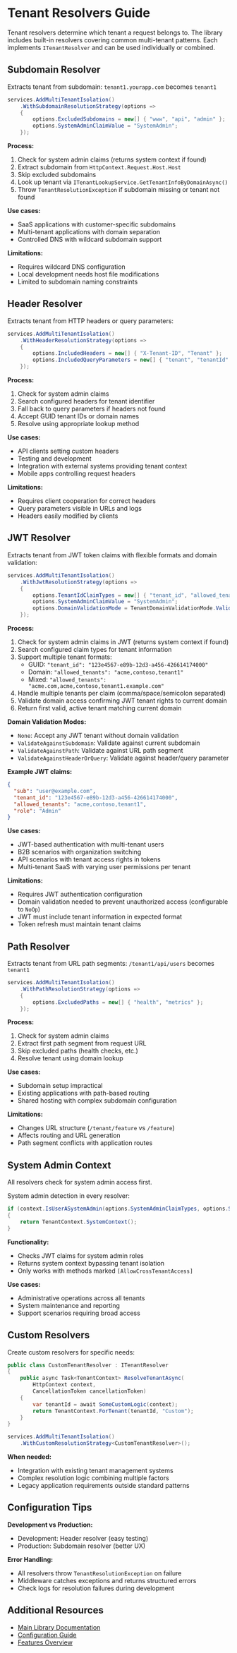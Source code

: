 # Tenant Resolvers Guide

Tenant resolvers determine which tenant a request belongs to. The library includes built-in resolvers covering common multi-tenant patterns. Each implements `ITenantResolver` and can be used individually or combined.

## Subdomain Resolver

Extracts tenant from subdomain: `tenant1.yourapp.com` becomes `tenant1`

```csharp
services.AddMultiTenantIsolation()
    .WithSubdomainResolutionStrategy(options =>
    {
        options.ExcludedSubdomains = new[] { "www", "api", "admin" };
        options.SystemAdminClaimValue = "SystemAdmin";
    });
```

**Process:**
1. Check for system admin claims (returns system context if found)
2. Extract subdomain from `HttpContext.Request.Host.Host`
3. Skip excluded subdomains
4. Look up tenant via `ITenantLookupService.GetTenantInfoByDomainAsync()`
5. Throw `TenantResolutionException` if subdomain missing or tenant not found

**Use cases:**
- SaaS applications with customer-specific subdomains
- Multi-tenant applications with domain separation
- Controlled DNS with wildcard subdomain support

**Limitations:**
- Requires wildcard DNS configuration
- Local development needs host file modifications
- Limited to subdomain naming constraints

## Header Resolver

Extracts tenant from HTTP headers or query parameters:

```csharp
services.AddMultiTenantIsolation()
    .WithHeaderResolutionStrategy(options =>
    {
        options.IncludedHeaders = new[] { "X-Tenant-ID", "Tenant" };
        options.IncludedQueryParameters = new[] { "tenant", "tenantId" };
    });
```

**Process:**
1. Check for system admin claims
2. Search configured headers for tenant identifier
3. Fall back to query parameters if headers not found
4. Accept GUID tenant IDs or domain names
5. Resolve using appropriate lookup method

**Use cases:**
- API clients setting custom headers
- Testing and development
- Integration with external systems providing tenant context
- Mobile apps controlling request headers

**Limitations:**
- Requires client cooperation for correct headers
- Query parameters visible in URLs and logs
- Headers easily modified by clients

## JWT Resolver

Extracts tenant from JWT token claims with flexible formats and domain validation:

```csharp
services.AddMultiTenantIsolation()
    .WithJwtResolutionStrategy(options =>
    {
        options.TenantIdClaimTypes = new[] { "tenant_id", "allowed_tenants", "tid" };
        options.SystemAdminClaimValue = "SystemAdmin";
        options.DomainValidationMode = TenantDomainValidationMode.ValidateAgainstSubdomain;
    });
```

**Process:**
1. Check for system admin claims in JWT (returns system context if found)
2. Search configured claim types for tenant information
3. Support multiple tenant formats:
   - GUID: `"tenant_id": "123e4567-e89b-12d3-a456-426614174000"`
   - Domain: `"allowed_tenants": "acme,contoso,tenant1"`
   - Mixed: `"allowed_tenants": "acme.com,acme,contoso,tenant1.example.com"`
4. Handle multiple tenants per claim (comma/space/semicolon separated)
5. Validate domain access confirming JWT tenant rights to current domain
6. Return first valid, active tenant matching current domain

**Domain Validation Modes:**
- `None`: Accept any JWT tenant without domain validation
- `ValidateAgainstSubdomain`: Validate against current subdomain
- `ValidateAgainstPath`: Validate against URL path segment
- `ValidateAgainstHeaderOrQuery`: Validate against header/query parameter

**Example JWT claims:**
```json
{
  "sub": "user@example.com",
  "tenant_id": "123e4567-e89b-12d3-a456-426614174000",
  "allowed_tenants": "acme,contoso,tenant1",
  "role": "Admin"
}
```

**Use cases:**
- JWT-based authentication with multi-tenant users
- B2B scenarios with organization switching
- API scenarios with tenant access rights in tokens
- Multi-tenant SaaS with varying user permissions per tenant

**Limitations:**
- Requires JWT authentication configuration
- Domain validation needed to prevent unauthorized access (configurable to `NoOp`)
- JWT must include tenant information in expected format
- Token refresh must maintain tenant claims

## Path Resolver

Extracts tenant from URL path segments: `/tenant1/api/users` becomes `tenant1`

```csharp
services.AddMultiTenantIsolation()
    .WithPathResolutionStrategy(options =>
    {
        options.ExcludedPaths = new[] { "health", "metrics" };
    });
```

**Process:**
1. Check for system admin claims
2. Extract first path segment from request URL
3. Skip excluded paths (health checks, etc.)
4. Resolve tenant using domain lookup

**Use cases:**
- Subdomain setup impractical
- Existing applications with path-based routing
- Shared hosting with complex subdomain configuration

**Limitations:**
- Changes URL structure (`/tenant/feature` vs `/feature`)
- Affects routing and URL generation
- Path segment conflicts with application routes

## System Admin Context

All resolvers check for system admin access first.

System admin detection in every resolver:
```csharp
if (context.IsUserASystemAdmin(options.SystemAdminClaimTypes, options.SystemAdminClaimValue))
{
    return TenantContext.SystemContext();
}
```

**Functionality:**
- Checks JWT claims for system admin roles
- Returns system context bypassing tenant isolation
- Only works with methods marked `[AllowCrossTenantAccess]`

**Use cases:**
- Administrative operations across all tenants
- System maintenance and reporting
- Support scenarios requiring broad access

## Custom Resolvers

Create custom resolvers for specific needs:

```csharp
public class CustomTenantResolver : ITenantResolver
{
    public async Task<TenantContext> ResolveTenantAsync(
        HttpContext context, 
        CancellationToken cancellationToken)
    {
        var tenantId = await SomeCustomLogic(context);
        return TenantContext.ForTenant(tenantId, "Custom");
    }
}

services.AddMultiTenantIsolation()
    .WithCustomResolutionStrategy<CustomTenantResolver>();
```

**When needed:**
- Integration with existing tenant management systems
- Complex resolution logic combining multiple factors
- Legacy application requirements outside standard patterns

## Configuration Tips

**Development vs Production:**
- Development: Header resolver (easy testing)
- Production: Subdomain resolver (better UX)

**Error Handling:**
- All resolvers throw `TenantResolutionException` on failure
- Middleware catches exceptions and returns structured errors
- Check logs for resolution failures during development

## Additional Resources

- [Main Library Documentation](../README.md)
- [Configuration Guide](configuration.md)
- [Features Overview](features.md)